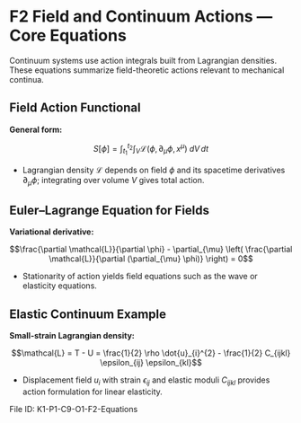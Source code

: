 # F2 Field and Continuum Actions — Core Equations

Continuum systems use action integrals built from Lagrangian densities. These equations summarize field-theoretic actions relevant to mechanical continua.

## Field Action Functional
**General form:**

$$S[\phi] = \int_{t_{1}}^{t_{2}} \int_{V} \mathcal{L}(\phi, \partial_{\mu} \phi, x^{\mu}) \; dV \, dt$$

- Lagrangian density $\mathcal{L}$ depends on field $\phi$ and its spacetime derivatives $\partial_{\mu} \phi$; integrating over volume $V$ gives total action.

## Euler–Lagrange Equation for Fields
**Variational derivative:**

$$\frac{\partial \mathcal{L}}{\partial \phi} - \partial_{\mu} \left( \frac{\partial \mathcal{L}}{\partial (\partial_{\mu} \phi)} \right) = 0$$

- Stationarity of action yields field equations such as the wave or elasticity equations.

## Elastic Continuum Example
**Small-strain Lagrangian density:**

$$\mathcal{L} = T - U = \frac{1}{2} \rho \dot{u}_{i}^{2} - \frac{1}{2} C_{ijkl} \epsilon_{ij} \epsilon_{kl}$$

- Displacement field $u_{i}$ with strain $\epsilon_{ij}$ and elastic moduli $C_{ijkl}$ provides action formulation for linear elasticity.

File ID: K1-P1-C9-O1-F2-Equations
